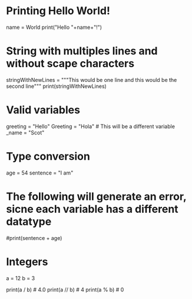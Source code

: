 # Printing Hello World!
name = World
print("Hello "+name+"!")

# String with multiples lines and without scape characters
stringWithNewLines = """This would be one line
and this would be the second line"""
print(stringWithNewLines)

# Valid variables

greeting = "Hello"
Greeting = "Hola" # This will be a different variable
_name = "Scot"

# Type conversion

age = 54
sentence = "I am"
# The following will generate an error, sicne each variable has a different datatype
#print(sentence + age)

# Integers

a = 12
b = 3

print(a / b) # 4.0
print(a // b) # 4
print(a % b) # 0


